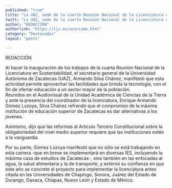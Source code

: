 ```yaml
---
published: "true"
title: "La UAZ, sede de la cuarta Reunión Nacional de la Licenciatura en Sustentabilidad"
twitt: "La UAZ, sede de la cuarta Reunión Nacional de la Licenciatura en Sustentabilidad"
author: "REDACCION"
authorlink: "https://ljz.mx/acercade.html"
category: "Destacadas"
layout: "posts"

---
```



  REDACCIÓN




Al hacer la inauguración de los trabajos de la cuarta Reunión Nacional de la Licenciatura en Sustentabilidad, el secretario general de la Universidad Autónoma de Zacatecas (UAZ), Armando Silva Cháirez, manifestó que esta actividad permite aprovechar las facilidades que brinda la tecnología, con el fin de ofertar educación a un sector mayor de la población.  
  Reunidos en el Audiovisual de la Unidad Académica de Ciencias de la Tierra y ante la presencia del coordinador de la licenciatura, Enrique Armando Gómez Lozoya, Silva Cháirez refrendó que el compromiso de la máxima institución de educación superior de Zacatecas es dar alternativas a los jóvenes.



  Asimismo, dijo que las reformas al Artículo Tercero Constitucional sobre la obligatoriedad del nivel medio superior requiere que las instituciones estén a la vanguardia. 



  Por su parte, Gómez Lozoya manifestó que no sólo se está trabajando en esta carrera -que en breve se implementará en diversas IES, incluyendo la máxima casa de estudios de Zacatecas-, sino también en las enfocadas al agua, la salud alimentaria y la de transporte, y externó su confianza en que este año se concrete el proyecto para implementar la licenciatura antes citada en las Universidades de Chapingo, Sonora, Juárez del Estado de Durango, Oaxaca, Chiapas, Nuevo León y Estado de México.

